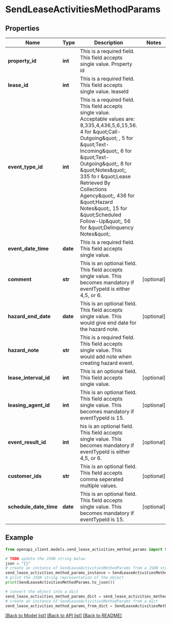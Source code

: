 # SendLeaseActivitiesMethodParams


## Properties

Name | Type | Description | Notes
------------ | ------------- | ------------- | -------------
**property_id** | **int** | This is a required field. This field accepts single value. Property id | 
**lease_id** | **int** | This is a required field. This field accepts single value. leaseId | 
**event_type_id** | **int** | This is a required field. This field accepts single value. Acceptable values are: 8,335,4,436,5,6,15,56. 4 for \&quot;Call-Outgoing\&quot; , 5 for \&quot;Text-Incoming\&quot;, 6 for \&quot;Text-Outgoing\&quot;, 8 for \&quot;Notes\&quot;, 335 fo r \&quot;Lease Retrieved By Collections Agency\&quot;, 436 for \&quot;Hazard Notes\&quot;, 15 for \&quot;Scheduled Follow-Up\&quot;, 56 for \&quot;Delinquency Notes\&quot;. | 
**event_date_time** | **date** | This is a required field. This field accepts single value. | 
**comment** | **str** | This is an optional field. This field accepts single value. This becomes mandatory if eventTypeId is either 4,5, or 6. | [optional] 
**hazard_end_date** | **date** |   This is an optional field. This field accepts single value. This would give end date for the hazard note. | [optional] 
**hazard_note** | **str** | This is a required field. This field accepts single value. This would add note when creating hazard event. | 
**lease_interval_id** | **int** | This is an optional field. This field accepts single value. | [optional] 
**leasing_agent_id** | **int** | This is an optional field. This field accepts single value. This becomes mandatory if eventTypeId is 15. | [optional] 
**event_result_id** | **int** | his is an optional field. This field accepts single value. This becomes mandatory if eventTypeId is either 4,5, or 6. | [optional] 
**customer_ids** | **str** | This is an optional field. This field accepts comma seperated multiple values. | [optional] 
**schedule_date_time** | **date** | This is an optional field. This field accepts single value. This becomes mandatory if eventTypeId is 15. | [optional] 

## Example

```python
from openapi_client.models.send_lease_activities_method_params import SendLeaseActivitiesMethodParams

# TODO update the JSON string below
json = "{}"
# create an instance of SendLeaseActivitiesMethodParams from a JSON string
send_lease_activities_method_params_instance = SendLeaseActivitiesMethodParams.from_json(json)
# print the JSON string representation of the object
print(SendLeaseActivitiesMethodParams.to_json())

# convert the object into a dict
send_lease_activities_method_params_dict = send_lease_activities_method_params_instance.to_dict()
# create an instance of SendLeaseActivitiesMethodParams from a dict
send_lease_activities_method_params_from_dict = SendLeaseActivitiesMethodParams.from_dict(send_lease_activities_method_params_dict)
```
[[Back to Model list]](../README.md#documentation-for-models) [[Back to API list]](../README.md#documentation-for-api-endpoints) [[Back to README]](../README.md)


